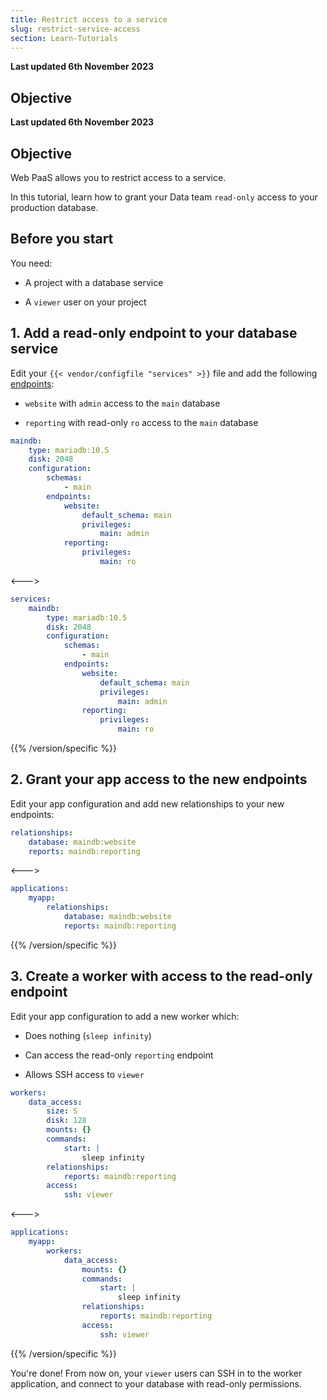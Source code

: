 ```yaml
---
title: Restrict access to a service
slug: restrict-service-access
section: Learn-Tutorials
---
```


**Last updated 6th November 2023**



## Objective  

**Last updated 6th November 2023**



## Objective  

Web PaaS allows you to restrict access to a service. 

In this tutorial, learn how to grant your Data team `read-only` access to your production database.

## Before you start

You need:

- A project with a database service


- A `viewer` user on your project



## 1. Add a read-only endpoint to your database service

Edit your `{{< vendor/configfile "services" >}}` file and add the following [endpoints](../../add-services-mysql#define-permissions):

- `website` with `admin` access to the `main` database


- `reporting` with read-only `ro` access to the `main` database




<!-- Web PaaS -->
```yaml {configFile="services"}
maindb:
    type: mariadb:10.5
    disk: 2048
    configuration:
        schemas:
            - main
        endpoints:
            website:
                default_schema: main
                privileges:
                    main: admin
            reporting:
                privileges:
                    main: ro
```

<--->
<!-- Upsun -->
```yaml {configFile="services"}
services:
    maindb:
        type: mariadb:10.5
        disk: 2048
        configuration:
            schemas:
                - main
            endpoints:
                website:
                    default_schema: main
                    privileges:
                        main: admin
                reporting:
                    privileges:
                        main: ro
```
{{% /version/specific %}}

## 2. Grant your app access to the new endpoints

Edit your app configuration and add new relationships to your new endpoints:


<!-- Web PaaS -->
```yaml {configFile="app"}
relationships:
    database: maindb:website
    reports: maindb:reporting
```

<--->
<!-- Upsun -->
```yaml {configFile="app"}
applications:
    myapp:
        relationships:
            database: maindb:website
            reports: maindb:reporting
```
{{% /version/specific %}}

## 3. Create a worker with access to the read-only endpoint

Edit your app configuration to add a new worker which:

- Does nothing (`sleep infinity`) 


- Can access the read-only `reporting` endpoint


- Allows SSH access to `viewer`




<!-- Web PaaS -->
```yaml {configFile="app"}
workers:
    data_access:
        size: S
        disk: 128
        mounts: {}
        commands:
            start: |
                sleep infinity
        relationships:
            reports: maindb:reporting
        access:
            ssh: viewer
```

<--->
<!-- Upsun -->
```yaml {configFile="app"}
applications:
    myapp:
        workers:
            data_access:
                mounts: {}
                commands:
                    start: |
                        sleep infinity
                relationships:
                    reports: maindb:reporting
                access:
                    ssh: viewer
```
{{% /version/specific %}}

You're done!
From now on, your `viewer` users can SSH in to the worker application,
and connect to your database with read-only permissions.
